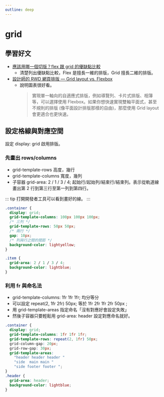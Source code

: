 ```yaml
---
outline: deep
---
```


<script setup>
import grid from './grid/grid.vue'
import gridName from './grid/gridName.vue'



</script>

# grid

## 學習好文

- [應該用哪一個切版？flex 跟 grid 的優缺點比較](https://johnnytsai81.github.io/CSS/07_flex_vs_grid/)
  - 清楚列出優缺點比較，Flex 是擅長一維的排版，Grid 擅長二維的排版。
- [設計師的 RWD 網頁排版 — Grid layout vs. Flexbox](https://medium.com/vhs-design-vitamin-for-creative-mind/flexbox-grid-1c6866d0c4a1)
  - 說明圖表很好看。
    > 實現單一軸向的自適應式排版，例如導覽列、卡片式排版、相簿等，可以選擇使用 Flexbox。如果你想快速實現雙軸平面式，甚至不規則的排版 (像平面設計排版那樣的自由)，那麼使用 Grid layout 會更適合也更快速。

## 設定格線與對應空間

設定 display: grid 啟用排版。

### 先畫出 rows/columns

- grid-template-rows 高度，幾行
- grid-template-columns 寬度，幾列
- 子容器 grid-area: 2 / 1 / 3 / 4; 起始行/起始列/結束行/結束列。表示從軌道線畫出第 2 行到第三行至第一列到第四行。

<grid></grid>
::: tip
打開開發者工具可以看到畫好的線。
:::

```css
.container {
  display: grid;
  grid-template-columns: 100px 100px 100px;
  /* 三列 */
  grid-template-rows: 50px 50px;
  /* 兩行 */
  gap: 10px;
  /* 列與行之間的間距 */
  background-color: lightyellow;
}

.item {
  grid-area: 2 / 1 / 3 / 4;
  background-color: lightblue;
}
```

### 利用 fr 與命名法

- grid-template-columns: 1fr 1fr 1fr; 均分等分
- 可以設定 repeat(2, 1fr 2fr) 50px; 等於 1fr 2fr 1fr 2fr 50px ;
- 用 grid-template-areas 指定命名「沒有對應好會設定失敗」
- 然後子容器只要輕鬆用 grid-area: header 設定對應命名就好。

<gridName></gridName>

```css
.container {
  display: grid;
  grid-template-columns: 1fr 1fr 1fr;
  grid-template-rows: repeat(2, 1fr) 50px;
  grid-column-gap: 20px;
  grid-row-gap: 30px;
  grid-template-areas:
    "header header header "
    "side  main main "
    "side footer footer ";
}
.header {
  grid-area: header;
  background-color: lightblue;
}
```
